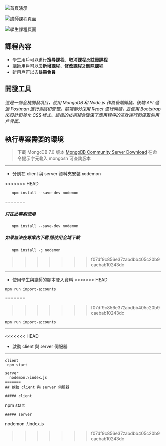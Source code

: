 ![首頁演示](/project-9-1/client/src/photo/首頁.jpg)

![講師課程頁面](/project-9-1/client/src/photo/講師的課程.jpg)

![學生課程頁面](/project-9-1/client/src/photo/學生課程.jpg)

## 課程內容

- 學生用戶可以進行**搜尋課程**、**取消課程**及**註冊課程**
- 講師用戶可以去**新增課程**、**修改課程**及**刪除課程**
- 新用戶可以去**註冊會員**

## 開發工具

###### 這是一個全棧開發項目，使用 MongoDB 和 Node.js 作為後端開發。後端 API 通過 Postman 進行測試和管理。前端部分採用 React 進行開發，並使用 Bootstrap 來設計和美化 CSS 樣式。這樣的技術組合確保了應用程序的高效運行和優雅的用戶界面。

## 執行專案需要的環境

> 下載 MongoDB 7.0 版本 [MongoDB Community Server Download](https://www.mongodb.com/try/download/community)
> 在命令提示字元輸入 mongosh 可查詢版本

---

- 分別在 client 與 server 資料夾安裝 nodemon

<<<<<<< HEAD
```
   npm install --save-dev nodemon
```
=======
##### 只在此專案使用
```
   npm install --save-dev nodemon
```

##### 如果無法在專案內下載 請使用全域下載
```
   npm install -g nodemon
```
>>>>>>> f07df9c856e372abdbb405c20b9caebab10243dc

---

- 使用學生與講師的腳本登入資料
<<<<<<< HEAD

```
npm run import-accounts
```
=======
>>>>>>> f07df9c856e372abdbb405c20b9caebab10243dc

```
npm run import-accounts
```
---

<<<<<<< HEAD
- 啟動 client 與 server 伺服器

---

```
client
 npm start

server
  nodemon.\index.js
=======
## 啟動 client 與 server 伺服器

##### client
```
 npm start
```
##### server
```
  nodemon .\index.js
>>>>>>> f07df9c856e372abdbb405c20b9caebab10243dc
```
